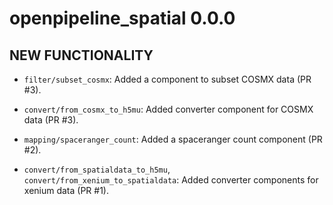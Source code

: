# openpipeline_spatial 0.0.0

## NEW FUNCTIONALITY

* `filter/subset_cosmx`: Added a component to subset COSMX data (PR #3).

* `convert/from_cosmx_to_h5mu`: Added converter component for COSMX data (PR #3).

* `mapping/spaceranger_count`: Added a spaceranger count component (PR #2).

* `convert/from_spatialdata_to_h5mu`, `convert/from_xenium_to_spatialdata`: Added converter components for xenium data (PR #1).
